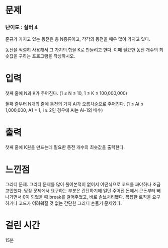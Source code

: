 # 문제

### 난이도 : 실버 4

준규가 가지고 있는 동전은 총 N종류이고, 각각의 동전을 매우 많이 가지고 있다.

동전을 적절히 사용해서 그 가치의 합을 K로 만들려고 한다. 이때 필요한 동전 개수의 최솟값을 구하는 프로그램을 작성하시오.

# 입력

첫째 줄에 N과 K가 주어진다. (1 ≤ N ≤ 10, 1 ≤ K ≤ 100,000,000)

둘째 줄부터 N개의 줄에 동전의 가치 Ai가 오름차순으로 주어진다. (1 ≤ Ai ≤ 1,000,000, A1 = 1, i ≥ 2인 경우에 Ai는 Ai-1의 배수)

# 출력

첫째 줄에 K원을 만드는데 필요한 동전 개수의 최솟값을 출력한다.

# 느낀점

그리디 문제. 그리디 문제를 많이 풀어본적이 없어서 어떤식으로 코드를 짜야하나 조금 고민했다. 당장 문제에서 요구하는 부분은 간단하기에 일단 주어진 돈에서 큰돈부터 빼나가면서 0이 되었을 때 break를 걸어주었고, 바로 솔브처리됐다. 복잡한 로직을 요구하거나 코드가 어려워질 것 없는 간단한 그리디 손풀기 문제였다.

# 걸린 시간

15분
